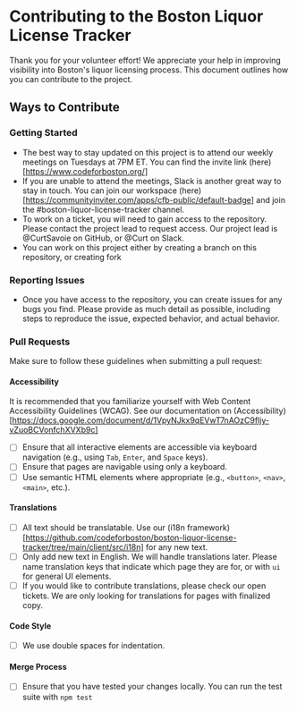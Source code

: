 # Contributing to the Boston Liquor License Tracker

Thank you for your volunteer effort! We appreciate your help in improving visibility into Boston's liquor licensing process. This document outlines how you can contribute to the project.

## Ways to Contribute
### Getting Started
- The best way to stay updated on this project is to attend our weekly meetings on Tuesdays at 7PM ET. You can find the invite link (here)[https://www.codeforboston.org/]
- If you are unable to attend the meetings, Slack is another great way to stay in touch. You can join our workspace (here)[https://communityinviter.com/apps/cfb-public/default-badge] and join the #boston-liquor-license-tracker channel.
- To work on a ticket, you will need to gain access to the repository. Please contact the project lead to request access. Our project lead is @CurtSavoie on GitHub, or @Curt on Slack.
- You can work on this project either by creating a branch on this repository, or creating fork

### Reporting Issues
- Once you have access to the repository, you can create issues for any bugs you find. Please provide as much detail as possible, including steps to reproduce the issue, expected behavior, and actual behavior.

### Pull Requests
Make sure to follow these guidelines when submitting a pull request:
#### Accessibility
It is recommended that you familiarize yourself with Web Content Accessibility Guidelines (WCAG). See our documentation on (Accessibility)[https://docs.google.com/document/d/1VpyNJkx9qEVwT7nAOzC9fljy-vZuoBCVonfchXVXb9c]
- [ ] Ensure that all interactive elements are accessible via keyboard navigation (e.g., using `Tab`, `Enter`, and `Space` keys).
- [ ] Ensure that pages are navigable using only a keyboard.
- [ ] Use semantic HTML elements where appropriate (e.g., `<button>`, `<nav>`, `<main>`, etc.).
#### Translations
- [ ] All text should be translatable. Use our (i18n framework)[https://github.com/codeforboston/boston-liquor-license-tracker/tree/main/client/src/i18n] for any new text.
- [ ] Only add new text in English. We will handle translations later. Please name translation keys that indicate which page they are for, or with `ui` for general UI elements.
- [ ] If you would like to contribute translations, please check our open tickets. We are only looking for translations for pages with finalized copy.
#### Code Style
- [ ] We use double spaces for indentation.
#### Merge Process
- [ ] Ensure that you have tested your changes locally. You can run the test suite with `npm test`
